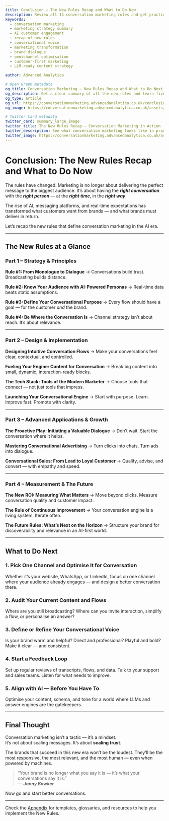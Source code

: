 ```yaml
---
title: Conclusion – The New Rules Recap and What to Do Now
description: Review all 14 conversation marketing rules and get practical steps to implement them. This conclusion helps you take action, align with AI, and scale trust through real-time engagement.
keywords:
  - conversation marketing
  - marketing strategy summary
  - AI customer engagement
  - recap of new rules
  - conversational voice
  - marketing transformation
  - brand dialogue
  - omnichannel optimisation
  - customer-first marketing
  - LLM-ready content strategy

author: Advanced Analytica

# Open Graph metadata
og_title: Conversation Marketing – New Rules Recap and What to Do Next
og_description: Get a clear summary of all the new rules and learn five actionable steps to apply them. Build responsive, relevant, and human brand conversations at scale.
og_type: article
og_url: https://conversationmarketing.advancedanalytica.co.uk/conclusion
og_image: https://conversationmarketing.advancedanalytica.co.uk/assets/logos/0.5x/Brando_9@0.5x.png

# Twitter Card metadata
twitter_card: summary_large_image
twitter_title: The New Rules Recap – Conversation Marketing in Action
twitter_description: See what conversation marketing looks like in practice — and what to do now to make your brand more responsive and relevant.
twitter_image: https://conversationmarketing.advancedanalytica.co.uk/assets/logos/0.5x/Brando_9@0.5x.png
---
```



# Conclusion: The New Rules Recap and What to Do Now

The rules have changed. Marketing is no longer about delivering the perfect message to the biggest audience. It’s about having the ***right conversation*** with the ***right person*** — at the ***right time***, in the ***right way***.

The rise of AI, messaging platforms, and real-time expectations has transformed what customers want from brands — and what brands must deliver in return.

Let’s recap the new rules that define conversation marketing in the AI era.

---

## The New Rules at a Glance

### Part 1 – Strategy & Principles

**Rule #1: From Monologue to Dialogue** → Conversations build trust. Broadcasting builds distance.

**Rule #2: Know Your Audience with AI-Powered Personas** → Real-time data beats static assumptions.

**Rule #3: Define Your Conversational Purpose** → Every flow should have a goal — for the customer *and* the brand.

**Rule #4: Be Where the Conversation Is** → Channel strategy isn’t about reach. It’s about relevance.

---

### Part 2 – Design & Implementation

**Designing Intuitive Conversation Flows** → Make your conversations feel clear, contextual, and controlled.

**Fueling Your Engine: Content for Conversation** → Break big content into small, dynamic, interaction-ready blocks.

**The Tech Stack: Tools of the Modern Marketer** → Choose tools that connect — not just tools that impress.

**Launching Your Conversational Engine** → Start with purpose. Learn. Improve fast. Promote with clarity.

---

### Part 3 – Advanced Applications & Growth

**The Proactive Play: Initiating a Valuable Dialogue** → Don’t wait. Start the conversation where it helps.

**Mastering Conversational Advertising** → Turn clicks into chats. Turn ads into dialogue.

**Conversational Sales: From Lead to Loyal Customer** → Qualify, advise, and convert — with empathy and speed.

---

### Part 4 – Measurement & The Future

**The New ROI: Measuring What Matters** → Move beyond clicks. Measure conversation quality and customer impact.

**The Rule of Continuous Improvement** → Your conversation engine is a living system. Iterate often.

**The Future Rules: What’s Next on the Horizon** → Structure your brand for discoverability and relevance in an AI-first world.

---

## What to Do Next

### 1. **Pick One Channel and Optimise It for Conversation**  
Whether it’s your website, WhatsApp, or LinkedIn, focus on one channel where your audience already engages — and design a better conversation there.

### 2. **Audit Your Current Content and Flows**  
Where are you still broadcasting? Where can you invite interaction, simplify a flow, or personalise an answer?

### 3. **Define or Refine Your Conversational Voice**  
Is your brand warm and helpful? Direct and professional? Playful and bold? Make it clear — and consistent.

### 4. **Start a Feedback Loop**  
Set up regular reviews of transcripts, flows, and data. Talk to your support and sales teams. Listen for what needs to improve.

### 5. **Align with AI — Before You Have To**  
Optimise your content, schema, and tone for a world where LLMs and answer engines are the gatekeepers.

---

## Final Thought

Conversation marketing isn’t a tactic — it’s a mindset.  
It’s not about scaling messages. It’s about **scaling trust**.

The brands that succeed in this new era won’t be the loudest. They’ll be the most responsive, the most relevant, and the most human — even when powered by machines.

> “Your brand is no longer what you say it is — it’s what your conversations say it is.”  
> — ***Jonny Bowker***

Now go and start better conversations.

---

Check the [Appendix](appendix/glossary.md) for templates, glossaries, and resources to help you implement the New Rules.
